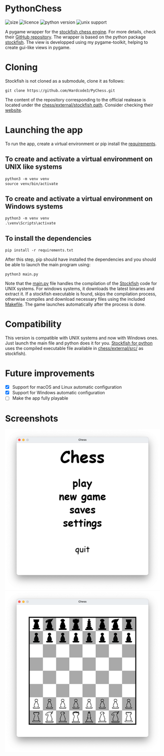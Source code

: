# PythonChess
![size](https://img.shields.io/github/repo-size/Hardcode3/PyChess) 
![licence](https://img.shields.io/github/license/Hardcode3/PyChess)
![python version](https://img.shields.io/badge/python-v3.10-yellow)
![unix support](https://img.shields.io/badge/os-UNIX-green)

A pygame wrapper for the [stockfish chess engine](https://stockfishchess.org).
For more details, check their [GitHub repository](https://github.com/official-stockfish/Stockfish).
The wrapper is based on the python package [stockfish](https://github.com/zhelyabuzhsky/stockfish.git).
The view is developped using my pygame-toolkit, helping to create gui-like views in pygame.

# Cloning
Stockfish is not cloned as a submodule, clone it as follows:
```
git clone https://github.com/Hardcode3/PyChess.git
```
The content of the repository corresponding to the official realease is located under the [chess/external/stockfish path](chess/external/stockfish/).
Consider checking their [website](https://stockfishchess.org).

# Launching the app
To run the app, create a virtual environment or pip install the [requirements](requirements.txt).
## To create and activate a virtual environment on UNIX like systems
```
python3 -m venv venv
source venv/bin/activate
```
## To create and activate a virtual environment on Windows systems
```
python3 -m venv venv
.\venv\Scripts\activate
```
## To install the dependencies
```
pip install -r requirements.txt
```
After this step, pip should have installed the dependencies and you should be able to launch the main program using:
```
python3 main.py
```
Note that the [main.py](main.py) file handles the compilation of the [Stockfish](https://stockfishchess.org) code for UNIX systems. For windows systems, it downloads the latest binaries and extract it.
If a stockfish executable is found, skips the compilation process, otherwise compiles and download necessary files using the included [Makefile](chess/external/stockfish/src/Makefile).
The game launches automatically after the process is done.

# Compatibility
This version is compatible with UNIX systems and now with Windows ones.
Just launch the main file and python does it for you.
[Stockfish for python](https://pypi.org/project/stockfish/) uses the compiled executable file available in [chess/external/src/](chess/external/src) as stockfish).

# Future improvements
- [x] Support for macOS and Linux automatic configuration
- [x] Support for Windows automatic configuration
- [ ] Make the app fully playable

# Screenshots
![Main menu](assets/screenshots/main_menu.png)
![The game itself](assets/screenshots/game.png)

